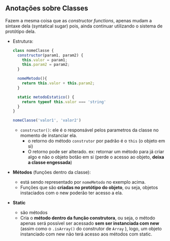 ## Anotações sobre Classes

Fazem a mesma coisa que as _constructor functions_, apenas mudam a sintaxe dela (syntatical sugar) pois, ainda continuar utilizando o sistema de protótipo dela.

- Estrutura:
  ```JavaScript
  class nomeClasse {
    constructor(param1, param2) {
      this.valor = param1;
      this.param2 = param2;
    }

    nomeMetodo(){
      return this.valor + this.param2;
    }

    static metodoEstatico() {
      return typeof this.valor === 'string'
    }
  }

  nomeClasse('valor1', 'valor2')
  ```

  - `constructor()`: ele é o responsável pelos parametros da classe no momento de instanciar ela.
    - o retorno do método `construtor` por padrão é o `this` (o objeto em si)
    - O retorno pode ser alterado. ex: retornar um método para já criar algo e não o objeto botão em si (perde o acesso ao objeto, **deixa a classe engessada**)

- **Métodos** (funções dentro da classe):
  - está sendo representado por `nomeMetodo` no exemplo acima. 
  - Funções que são **criadas no protótipo do objeto**, ou seja, objetos instaciados com o new poderão ter acesso a ela.

- **Static**
  - são métodos 
  - Cria o **método dentro da função construtora**, ou seja, o método apenas será possível ser acessado **sem ser instanciada com new** (assim como o `.isArray()` do construtor de `Array` ), logo, um objeto instanciado com new não terá acesso aos métodos com static.
  
    